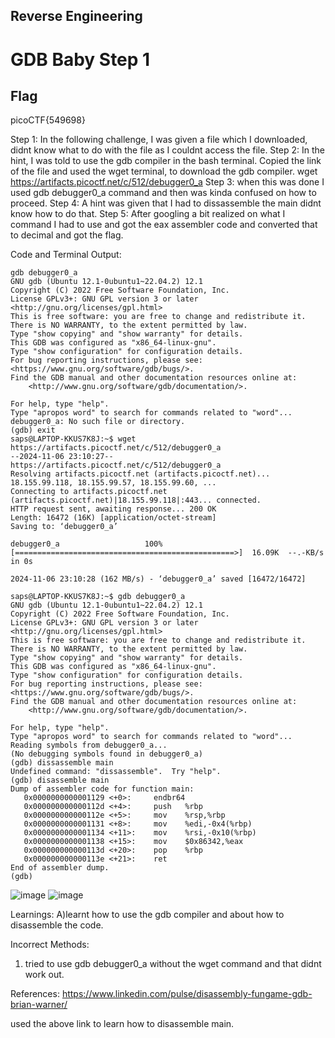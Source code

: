 ## Reverse Engineering
# GDB Baby Step 1

## Flag
picoCTF{549698}

Step 1:
In the following challenge, I was given a file which I downloaded, didnt know what to do with the file as I couldnt access the file.
Step 2:
In the hint, I was told to use the gdb compiler in the bash terminal.
Copied the link of the file and used the wget terminal, to download the gdb compiler.
wget https://artifacts.picoctf.net/c/512/debugger0_a
Step 3:
when this was done I used gdb debugger0_a command and then was kinda confused on how to proceed.
Step 4:
A hint was given that I had to dissassemble the main didnt know how to do that.
Step 5:
After googling a bit realized on what I command I had to use and got the eax assembler code and converted that to decimal and got the flag.

Code and Terminal Output:
~~~
gdb debugger0_a
GNU gdb (Ubuntu 12.1-0ubuntu1~22.04.2) 12.1
Copyright (C) 2022 Free Software Foundation, Inc.
License GPLv3+: GNU GPL version 3 or later <http://gnu.org/licenses/gpl.html>
This is free software: you are free to change and redistribute it.
There is NO WARRANTY, to the extent permitted by law.
Type "show copying" and "show warranty" for details.
This GDB was configured as "x86_64-linux-gnu".
Type "show configuration" for configuration details.
For bug reporting instructions, please see:
<https://www.gnu.org/software/gdb/bugs/>.
Find the GDB manual and other documentation resources online at:
    <http://www.gnu.org/software/gdb/documentation/>.

For help, type "help".
Type "apropos word" to search for commands related to "word"...
debugger0_a: No such file or directory.
(gdb) exit
saps@LAPTOP-KKUS7K8J:~$ wget https://artifacts.picoctf.net/c/512/debugger0_a
--2024-11-06 23:10:27--  https://artifacts.picoctf.net/c/512/debugger0_a
Resolving artifacts.picoctf.net (artifacts.picoctf.net)... 18.155.99.118, 18.155.99.57, 18.155.99.60, ...
Connecting to artifacts.picoctf.net (artifacts.picoctf.net)|18.155.99.118|:443... connected.
HTTP request sent, awaiting response... 200 OK
Length: 16472 (16K) [application/octet-stream]
Saving to: ‘debugger0_a’

debugger0_a                   100%[=================================================>]  16.09K  --.-KB/s    in 0s

2024-11-06 23:10:28 (162 MB/s) - ‘debugger0_a’ saved [16472/16472]

saps@LAPTOP-KKUS7K8J:~$ gdb debugger0_a
GNU gdb (Ubuntu 12.1-0ubuntu1~22.04.2) 12.1
Copyright (C) 2022 Free Software Foundation, Inc.
License GPLv3+: GNU GPL version 3 or later <http://gnu.org/licenses/gpl.html>
This is free software: you are free to change and redistribute it.
There is NO WARRANTY, to the extent permitted by law.
Type "show copying" and "show warranty" for details.
This GDB was configured as "x86_64-linux-gnu".
Type "show configuration" for configuration details.
For bug reporting instructions, please see:
<https://www.gnu.org/software/gdb/bugs/>.
Find the GDB manual and other documentation resources online at:
    <http://www.gnu.org/software/gdb/documentation/>.

For help, type "help".
Type "apropos word" to search for commands related to "word"...
Reading symbols from debugger0_a...
(No debugging symbols found in debugger0_a)
(gdb) dissassemble main
Undefined command: "dissassemble".  Try "help".
(gdb) disassemble main
Dump of assembler code for function main:
   0x0000000000001129 <+0>:     endbr64
   0x000000000000112d <+4>:     push   %rbp
   0x000000000000112e <+5>:     mov    %rsp,%rbp
   0x0000000000001131 <+8>:     mov    %edi,-0x4(%rbp)
   0x0000000000001134 <+11>:    mov    %rsi,-0x10(%rbp)
   0x0000000000001138 <+15>:    mov    $0x86342,%eax
   0x000000000000113d <+20>:    pop    %rbp
   0x000000000000113e <+21>:    ret
End of assembler dump.
(gdb)
~~~

![image](https://github.com/user-attachments/assets/3b3e7ba7-aeea-4a1f-8f97-8070d887e3cb)
![image](https://github.com/user-attachments/assets/b82270e9-afec-484d-8f3b-cbf61b1b329a)

Learnings:
A)learnt how to use the gdb compiler and about how to disassemble the code.

Incorrect Methods:
1) tried to use gdb debugger0_a without the wget command and that didnt work out.

References:
https://www.linkedin.com/pulse/disassembly-fungame-gdb-brian-warner/

used the above link to learn how to disassemble main.




